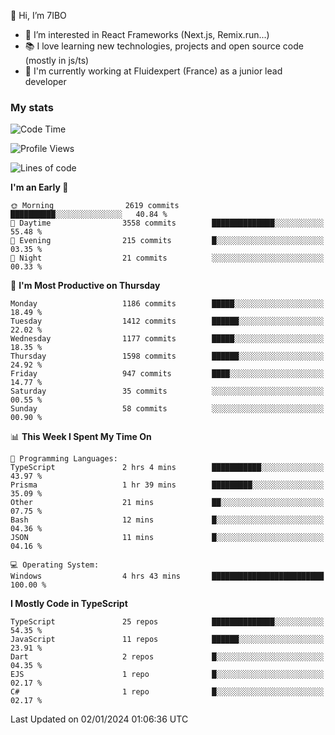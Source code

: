 👋 Hi, I’m 7IBO

- 👀 I’m interested in React Frameworks (Next.js, Remix.run...)
- 📚 I love learning new technologies, projects and open source code (mostly in js/ts)
- 💼 I'm currently working at Fluidexpert (France) as a junior lead developer

### My stats
<!--START_SECTION:waka-->
![Code Time](http://img.shields.io/badge/Code%20Time-392%20hrs%2025%20mins-blue)

![Profile Views](http://img.shields.io/badge/Profile%20Views-0-blue)

![Lines of code](https://img.shields.io/badge/From%20Hello%20World%20I%27ve%20Written-7.4%20million%20lines%20of%20code-blue)

**I'm an Early 🐤** 

```text
🌞 Morning                2619 commits        ██████████░░░░░░░░░░░░░░░   40.84 % 
🌆 Daytime                3558 commits        ██████████████░░░░░░░░░░░   55.48 % 
🌃 Evening                215 commits         █░░░░░░░░░░░░░░░░░░░░░░░░   03.35 % 
🌙 Night                  21 commits          ░░░░░░░░░░░░░░░░░░░░░░░░░   00.33 % 
```
📅 **I'm Most Productive on Thursday** 

```text
Monday                   1186 commits        █████░░░░░░░░░░░░░░░░░░░░   18.49 % 
Tuesday                  1412 commits        ██████░░░░░░░░░░░░░░░░░░░   22.02 % 
Wednesday                1177 commits        █████░░░░░░░░░░░░░░░░░░░░   18.35 % 
Thursday                 1598 commits        ██████░░░░░░░░░░░░░░░░░░░   24.92 % 
Friday                   947 commits         ████░░░░░░░░░░░░░░░░░░░░░   14.77 % 
Saturday                 35 commits          ░░░░░░░░░░░░░░░░░░░░░░░░░   00.55 % 
Sunday                   58 commits          ░░░░░░░░░░░░░░░░░░░░░░░░░   00.90 % 
```


📊 **This Week I Spent My Time On** 

```text
💬 Programming Languages: 
TypeScript               2 hrs 4 mins        ███████████░░░░░░░░░░░░░░   43.97 % 
Prisma                   1 hr 39 mins        █████████░░░░░░░░░░░░░░░░   35.09 % 
Other                    21 mins             ██░░░░░░░░░░░░░░░░░░░░░░░   07.75 % 
Bash                     12 mins             █░░░░░░░░░░░░░░░░░░░░░░░░   04.36 % 
JSON                     11 mins             █░░░░░░░░░░░░░░░░░░░░░░░░   04.16 % 

💻 Operating System: 
Windows                  4 hrs 43 mins       █████████████████████████   100.00 % 
```

**I Mostly Code in TypeScript** 

```text
TypeScript               25 repos            ██████████████░░░░░░░░░░░   54.35 % 
JavaScript               11 repos            ██████░░░░░░░░░░░░░░░░░░░   23.91 % 
Dart                     2 repos             █░░░░░░░░░░░░░░░░░░░░░░░░   04.35 % 
EJS                      1 repo              █░░░░░░░░░░░░░░░░░░░░░░░░   02.17 % 
C#                       1 repo              █░░░░░░░░░░░░░░░░░░░░░░░░   02.17 % 
```




 Last Updated on 02/01/2024 01:06:36 UTC
<!--END_SECTION:waka-->
